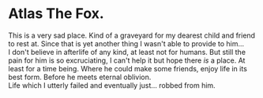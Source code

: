 # Atlas The Fox. 
This is a very sad place. Kind of a graveyard for my dearest child and friend to rest at. Since that is yet another thing I wasn't able to provide to him...\
I don't believe in afterlife of any kind, at least not for humans. But still the pain for him is so excruciating, I can't help it but hope there _is_ a place. At least for a time being. Where he could make some friends, enjoy life in its best form. Before he meets eternal oblivion.\
Life which I utterly failed and eventually just... robbed from him.
